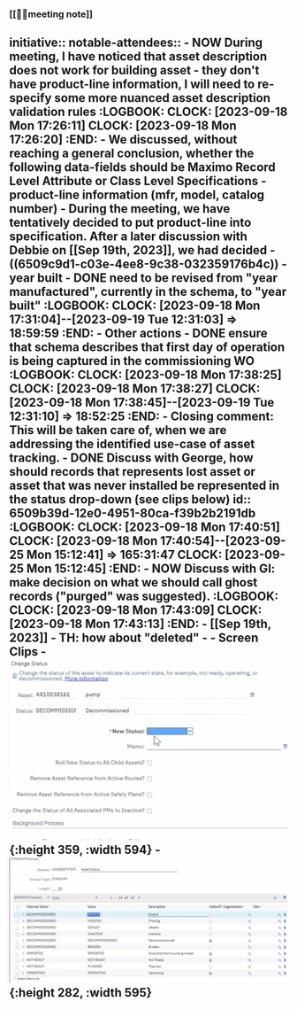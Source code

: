 ### [[🤝🏻meeting note]]
initiative::
notable-attendees::
	- NOW During meeting, I have noticed that asset description does not work for building asset - they don't have product-line information, I will need to re-specify some more nuanced asset description validation rules
	  :LOGBOOK:
	  CLOCK: [2023-09-18 Mon 17:26:11]
	  CLOCK: [2023-09-18 Mon 17:26:20]
	  :END:
	- We discussed, without reaching a general conclusion, whether the following data-fields should be Maximo Record Level Attribute or Class Level Specifications
		- product-line information (mfr, model, catalog number)
			- During the meeting, we have tentatively decided to put product-line into specification. After a later discussion with Debbie on [[Sep 19th, 2023]], we had decided
				- ((6509c9d1-c03e-4ee8-9c38-032359176b4c))
		- year built
			- DONE need to be revised from "year manufactured", currently in the schema, to "year built"
			  :LOGBOOK:
			  CLOCK: [2023-09-18 Mon 17:31:04]--[2023-09-19 Tue 12:31:03] =>  18:59:59
			  :END:
	- Other actions
		- DONE ensure that schema describes that first day of operation is being captured in the commissioning WO
		  :LOGBOOK:
		  CLOCK: [2023-09-18 Mon 17:38:25]
		  CLOCK: [2023-09-18 Mon 17:38:27]
		  CLOCK: [2023-09-18 Mon 17:38:45]--[2023-09-19 Tue 12:31:10] =>  18:52:25
		  :END:
			- Closing comment: This will be taken care of, when we are addressing the identified use-case of asset tracking.
		- DONE Discuss with George, how should records that represents lost asset or asset that was never installed be represented in the status drop-down (see clips below)
		  id:: 6509b39d-12e0-4951-80ca-f39b2b2191db
		  :LOGBOOK:
		  CLOCK: [2023-09-18 Mon 17:40:51]
		  CLOCK: [2023-09-18 Mon 17:40:54]--[2023-09-25 Mon 15:12:41] =>  165:31:47
		  CLOCK: [2023-09-25 Mon 15:12:45]
		  :END:
		- NOW Discuss with GI: make decision on what we should call ghost records ("purged" was suggested).
		  :LOGBOOK:
		  CLOCK: [2023-09-18 Mon 17:43:09]
		  CLOCK: [2023-09-18 Mon 17:43:13]
		  :END:
			- [[Sep 19th, 2023]]
				- TH: how about "deleted"
		-
	- Screen Clips
		- ![image.png](../assets/image_1695067658772_0.png){:height 359, :width 594}
		- ![image.png](../assets/image_1695067736451_0.png){:height 282, :width 595}
-